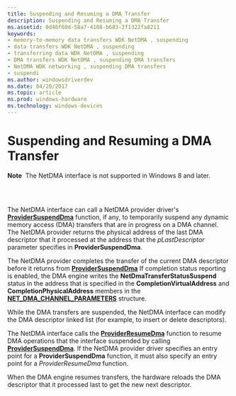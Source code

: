 ```yaml
---
title: Suspending and Resuming a DMA Transfer
description: Suspending and Resuming a DMA Transfer
ms.assetid: 0d46f60d-58a7-4108-b683-2f1322fa8211
keywords:
- memory-to-memory data transfers WDK NetDMA , suspending
- data transfers WDK NetDMA , suspending
- transferring data WDK NetDMA , suspending
- DMA transfers WDK NetDMA , suspending DMA transfers
- NetDMA WDK networking , suspending DMA transfers
- suspendi
ms.author: windowsdriverdev
ms.date: 04/20/2017
ms.topic: article
ms.prod: windows-hardware
ms.technology: windows-devices
---
```


# Suspending and Resuming a DMA Transfer


**Note**  The NetDMA interface is not supported in Windows 8 and later.

 

## <a href="" id="ddk-suspending-and-resuming-a-dma-transfer-ng"></a>


The NetDMA interface can call a NetDMA provider driver's [**ProviderSuspendDma**](https://msdn.microsoft.com/library/windows/hardware/ff570405) function, if any, to temporarily suspend any dynamic memory access (DMA) transfers that are in progress on a DMA channel. The NetDMA provider returns the physical address of the last DMA descriptor that it processed at the address that the *pLastDescriptor* parameter specifies in **ProviderSuspendDma**.

The NetDMA provider completes the transfer of the current DMA descriptor before it returns from [**ProviderSuspendDma**](https://msdn.microsoft.com/library/windows/hardware/ff570405) If completion status reporting is enabled, the DMA engine writes the **NetDmaTransferStatusSuspend** status in the address that is specified in the **CompletionVirtualAddress** and **CompletionPhysicalAddress** members in the [**NET\_DMA\_CHANNEL\_PARAMETERS**](https://msdn.microsoft.com/library/windows/hardware/ff568732) structure.

While the DMA transfers are suspended, the NetDMA interface can modify the DMA descriptor linked list (for example, to insert or delete descriptors).

The NetDMA interface calls the [**ProviderResumeDma**](https://msdn.microsoft.com/library/windows/hardware/ff570401) function to resume DMA operations that the interface suspended by calling [**ProviderSuspendDma**](https://msdn.microsoft.com/library/windows/hardware/ff570405). If the NetDMA provider driver specifies an entry point for a **ProviderSuspendDma** function, it must also specify an entry point for a *ProviderResumeDma* function.

When the DMA engine resumes transfers, the hardware reloads the DMA descriptor that it processed last to get the new next descriptor.

 

 





